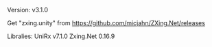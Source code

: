 Version: v3.1.0

Get "zxing.unity" from https://github.com/micjahn/ZXing.Net/releases

Libralies:
UniRx v7.1.0
Zxing.Net 0.16.9

